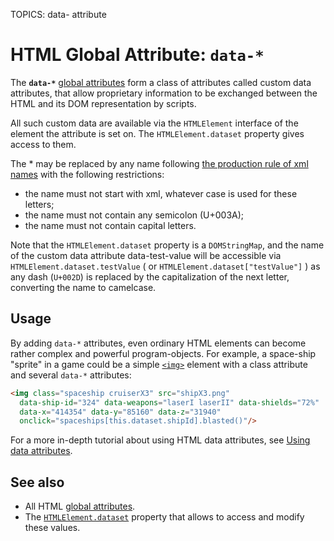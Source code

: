 TOPICS: data- attribute

# HTML Global Attribute: `data-*`

The **`data-*`** [global attributes](/en/webfrontend/HTML_Global_Attributes)
form a class of attributes called custom data attributes, that allow proprietary information to be
exchanged between the HTML and its DOM representation by scripts.

All such custom data are available via the `HTMLElement` interface of the element the attribute is
set on. The `HTMLElement.dataset` property gives access to them.

The * may be replaced by any name following
[the production rule of xml names](http://www.w3.org/TR/REC-xml/#NT-Name) with the following restrictions:

- the name must not start with xml, whatever case is used for these letters;
- the name must not contain any semicolon (U+003A);
- the name must not contain capital letters.

Note that the `HTMLElement.dataset` property is a `DOMStringMap`, and the name of the custom data
attribute data-test-value will be accessible via `HTMLElement.dataset.testValue` ( or
`HTMLElement.dataset["testValue"]` ) as any dash (`U+002D`) is replaced by the capitalization of the
next letter, converting the name to camelcase.

## Usage

By adding `data-*` attributes, even ordinary HTML elements can become rather complex and powerful
program-objects.  For example, a space-ship "sprite" in a game could be a simple [`<img>`](/en/webfrontend/<img>)
element with a class attribute and several `data-*` attributes:

```html
<img class="spaceship cruiserX3" src="shipX3.png"
  data-ship-id="324" data-weapons="laserI laserII" data-shields="72%"
  data-x="414354" data-y="85160" data-z="31940"
  onclick="spaceships[this.dataset.shipId].blasted()"/>
```

For a more in-depth tutorial about using HTML data attributes, see [Using data attributes](https://wiki.developer.mozilla.org/en-US/docs/Learn/HTML/Howto/Use_data_attributes).

## See also

- All HTML [global attributes](/en/webfrontend/HTML_Global_Attributes).
- The [`HTMLElement.dataset`](/en/webfrontend/HTMLElement.dataset)
property that allows to access and modify these values.
